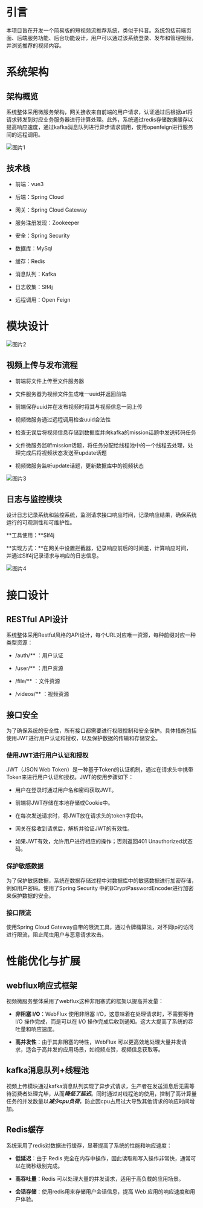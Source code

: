# 引言

本项目旨在开发一个简易版的短视频流推荐系统，类似于抖音。系统包括前端页面、后端服务功能、后台功能设计，用户可以通过该系统登录、发布和管理视频，并浏览推荐的视频内容。



# 系统架构

## 架构概览

系统整体采用微服务架构，网关接收来自前端的用户请求，认证通过后根据url将请求转发到对应业务服务器进行计算处理。此外，系统通过redis存储数据缓存以提高响应速度，通过kafka消息队列进行异步请求调用，使用openfeign进行服务间的远程调用。

![图片1](images/图片1.png)

 ## 技术栈

- 前端：vue3

- 后端：Spring Cloud

- 网关：Spring Cloud Gateway

- 服务注册发现：Zookeeper

- 安全：Spring Security

- 数据库：MySql

- 缓存：Redis

- 消息队列：Kafka

- 日志收集：Slf4j

- 远程调用：Open Feign



# 模块设计

![图片2](images/图片2.png)

## 视频上传与发布流程

- 前端将文件上传至文件服务器

- 文件服务器为视频文件生成唯一uuid并返回前端

- 前端保存uuid并在发布视频时将其与视频信息一同上传

- 视频微服务通过远程调用检查uuid合法性

- 检查无误后将视频信息存储到数据库并向kafka的mission话题中发送转码任务

- 文件微服务监听mission话题，将任务分配给线程池中的一个线程去处理，处理完成后将视频状态发送至update话题

- 视频微服务监听update话题，更新数据库中的视频状态

![图片3](images/图片3.png)



## 日志与监控模块

设计日志记录系统和监控系统，监测请求接口响应时间，记录响应结果，确保系统运行的可观测性和可维护性。

**工具使用：**Slf4j

**实现方式：**在网关中设置拦截器，记录响应前后的时间差，计算响应时间，并通过Slf4j记录请求与响应的日志信息。

![图片4](images/图片4.png)





# 接口设计

## RESTful API设计

系统整体采用Restful风格的API设计，每个URL对应唯一资源，每种前缀对应一种类型资源：

- /auth/** ：用户认证

- /user/** ：用户资源

- /file/** ：文件资源

- /videos/** ：视频资源



## 接口安全

为了确保系统的安全性，所有接口都需要进行权限控制和安全保护。具体措施包括使用JWT进行用户认证和授权，以及保护数据的传输和存储安全。



### 使用JWT进行用户认证和授权

JWT（JSON Web Token）是一种基于Token的认证机制，通过在请求头中携带Token来进行用户认证和授权。JWT的使用步骤如下：

- 用户在登录时通过用户名和密码获取JWT。

- 前端将JWT存储在本地存储或Cookie中。

- 在每次发送请求时，将JWT放在请求头的token字段中。

- 网关在接收到请求后，解析并验证JWT的有效性。

- 如果JWT有效，允许用户进行相应的操作；否则返回401 Unauthorized状态码。



### 保护敏感数据

为了保护敏感数据，系统在数据存储过程中对数据库中的敏感数据进行加密存储，例如用户密码。使用了Spring Security 中的BCryptPasswordEncoder进行加密来保护数据的安全。



### 接口限流

使用Spring Cloud Gateway自带的限流工具，通过令牌桶算法，对不同ip的访问进行限流，阻止爬虫用户与恶意请求攻击。



# 性能优化与扩展

## webflux响应式框架

视频微服务整体采用了webflux这种非阻塞式的框架以提高并发量：

- **非阻塞 I/O**：WebFlux 使用非阻塞 I/O，这意味着在处理请求时，不需要等待 I/O 操作完成，而是可以在 I/O 操作完成后收到通知。这大大提高了系统的吞吐量和响应速度。

- **高并发性**：由于其非阻塞的特性，WebFlux 可以更高效地处理大量并发请求，适合于高并发的应用场景，如视频点赞，视频信息获取等。



## kafka消息队列+线程池

视频上传模块通过kafka消息队列实现了异步式请求，生产者在发送消息后无需等待消费者处理完毕，从而***降低了延迟***。同时通过对线程池的使用，控制了高计算量任务的并发数量以***减少cpu负荷***，防止因cpu占用过大导致其他请求的响应时间增加。



## Redis缓存

系统采用了redis对数据进行缓存，显著提高了系统的性能和响应速度：

- **低延迟**：由于 Redis 完全在内存中操作，因此读取和写入操作非常快，通常可以在微秒级别完成。

- **高吞吐量**：Redis 可以处理大量的并发请求，适用于高负载的应用场景。

- **会话存储**：使用redis用来存储用户会话信息，提高 Web 应用的响应速度和用户体验。
